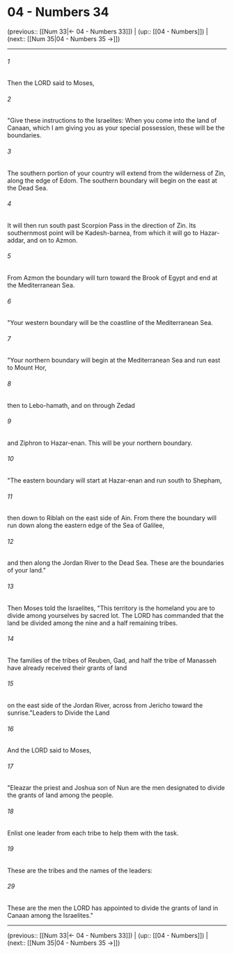 # 04 - Numbers 34

(previous:: [[Num 33|← 04 - Numbers 33]]) | (up:: [[04 - Numbers]]) | (next:: [[Num 35|04 - Numbers 35 →]])

***


###### 1 
Then the LORD said to Moses, 

###### 2 
"Give these instructions to the Israelites: When you come into the land of Canaan, which I am giving you as your special possession, these will be the boundaries. 

###### 3 
The southern portion of your country will extend from the wilderness of Zin, along the edge of Edom. The southern boundary will begin on the east at the Dead Sea. 

###### 4 
It will then run south past Scorpion Pass in the direction of Zin. Its southernmost point will be Kadesh-barnea, from which it will go to Hazar-addar, and on to Azmon. 

###### 5 
From Azmon the boundary will turn toward the Brook of Egypt and end at the Mediterranean Sea. 

###### 6 
"Your western boundary will be the coastline of the Mediterranean Sea. 

###### 7 
"Your northern boundary will begin at the Mediterranean Sea and run east to Mount Hor, 

###### 8 
then to Lebo-hamath, and on through Zedad 

###### 9 
and Ziphron to Hazar-enan. This will be your northern boundary. 

###### 10 
"The eastern boundary will start at Hazar-enan and run south to Shepham, 

###### 11 
then down to Riblah on the east side of Ain. From there the boundary will run down along the eastern edge of the Sea of Galilee, 

###### 12 
and then along the Jordan River to the Dead Sea. These are the boundaries of your land." 

###### 13 
Then Moses told the Israelites, "This territory is the homeland you are to divide among yourselves by sacred lot. The LORD has commanded that the land be divided among the nine and a half remaining tribes. 

###### 14 
The families of the tribes of Reuben, Gad, and half the tribe of Manasseh have already received their grants of land 

###### 15 
on the east side of the Jordan River, across from Jericho toward the sunrise."Leaders to Divide the Land 

###### 16 
And the LORD said to Moses, 

###### 17 
"Eleazar the priest and Joshua son of Nun are the men designated to divide the grants of land among the people. 

###### 18 
Enlist one leader from each tribe to help them with the task. 

###### 19 
These are the tribes and the names of the leaders: 

###### 29 
These are the men the LORD has appointed to divide the grants of land in Canaan among the Israelites."

***

(previous:: [[Num 33|← 04 - Numbers 33]]) | (up:: [[04 - Numbers]]) | (next:: [[Num 35|04 - Numbers 35 →]])
